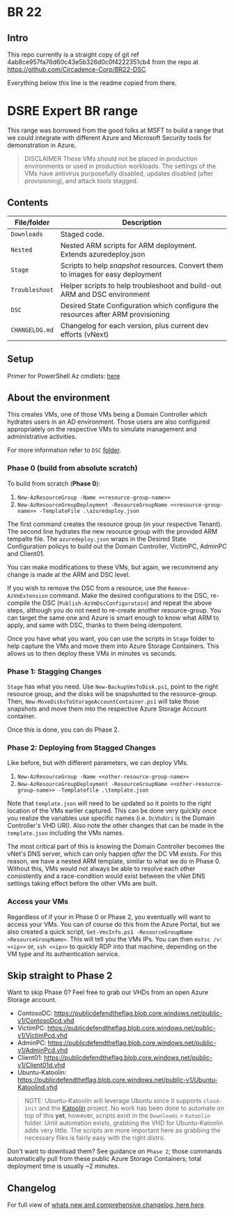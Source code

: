 # BR 22

## Intro

This repo currently is a straight copy of git ref 4ab8ce957fa76d60c43e5b326d0c0f4222351cb4 from the repo at https://github.com/Circadence-Corp/BR22-DSC

Everything below this line is the readme copied from there.

# DSRE Expert BR range

This range was borrowed from the good folks at MSFT to build a range that we could integrate with different Azure and Microsoft Security tools for demonstration in Azure.

> DISCLAIMER
> These VMs should not be placed in production environments or used in production workloads. The settings of the VMs have antivirus purposefully disabled, updates disabled (after provisioning), and attack tools stagged.

## Contents

| File/folder       | Description                                                                       |
|-------------------|-----------------------------------------------------------------------------------|
| `Downloads`       | Staged code.                                                                      |
| `Nested`          | Nested ARM scripts for ARM deployment. Extends azuredeploy.json                   |
| `Stage`           | Scripts to help *snapshot* resources. Convert them to images for easy deployment  |
| `Troubleshoot`    | Helper scripts to help troubleshoot and build-out ARM and DSC environment         |
| `DSC`             | Desired State Configuration which configure the resources after ARM provisioning  |
| `CHANGELOG.md`    | Changelog for each version, plus current dev efforts (vNext)                      |

## Setup

Primer for PowerShell Az cmdlets: [here](https://docs.microsoft.com/en-us/powershell/azure/get-started-azureps?view=azps-2.6.0)

## About the environment

This creates VMs, one of those VMs being a Domain Controller which hydrates users in an AD environment.  Those users are also configured appropriately on the respective VMs to simulate management and administrative activities.

For more information refer to ```DSC``` [folder](https://github.com/Circadence-Corp/BR22-DSC/blob/master/CHANGELOG.md).

### Phase 0 (build from absolute scratch)
To build from scratch (**Phase 0**):

1. ```New-AzResourceGroup -Name <<resource-group-name>>```
2. ```New-AzResourceGroupDeployment -ResourceGroupName <<resource-group-name>> -TemplateFile .\azuredeploy.json```

The first command creates the resource group (in your respective Tenant).  The second line hydrates the new resource group with the provided ARM tempalte file.  The ```azuredeploy.json``` wraps in the Desired State Configuration policys to build out the Domain Controller, VictimPC, AdminPC and Client01.

You can make modifications to these VMs, but again, we recommend any change is made at the ARM and DSC level.

If you wish to remove the DSC from a resource, use the ```Remove-AzVmExtension``` command. Make the desired configurations to the DSC, re-compile the DSC (```Publish-AzVmDscConfiguratoin```) and repeat the above steps, although you do not need to re-create another resource-group.  You can target the same one and Azure is smart enough to know what ARM to apply, and same with DSC, thanks to them being idempotent.

Once you have what you want, you can use the scripts in ```Stage``` folder to help capture the VMs and move them into Azure Storage Containers.  This allows us to then deploy these VMs in minutes vs seconds.

### Phase 1: Stagging Changes

```Stage``` has what you need.  Use ```New-BackupVmsToDisk.ps1```, point to the right resource group, and the disks will be snapshotted to the resource-group.  Then, ```New-MoveDisksToStorageAccountContainer.ps1``` will take those snapshots and move them into the respective Azure Storage Account container.

Once this is done, you can do Phase 2.

### Phase 2: Deploying from Stagged Changes

Like before, but with different parameters, we can deploy VMs.

1. ```New-AzResourceGroup -Name <<other-resource-group-name>>```
2. ```New-AzResourceGroupDeployment -ResourceGroupName <<other-resource-group-name>> -Templatefile .\template.json```

Note that ```template.json``` will need to be updated so it points to the right location of the VMs earlier captured.  This can be done very quickly once you realize the variables use specific names (i.e. ```DcVhdUri``` is the Domain Controller's VHD URI).  Also note the other changes that can be made in the ```template.json``` including the VMs names.

The most critical part of this is knowing the Domain Controller becomes the vNet's DNS server, which can only happen *after* the DC VM exists.  For this reason, we have a nested ARM template, similar to what we do in Phase 0.  Without this, VMs would not always be able to resolve each other consistently and a race-condition would exist between the vNet DNS settings taking effect before the other VMs are built.

### Access your VMs

Regardless of if your in Phase 0 or Phase 2, you eventually will want to access your VMs.  You can of course do this from the Azure Portal, but we also created a quick script, ```Get-VmsInfo.ps1 -ResourceGroupName <ResourceGroupName>```.  This will tell you the VMs IPs.  You can then ```mstsc /v:<<ip>>``` or, ```ssh <<ip>>``` to quickly RDP into that machine, depending on the VM type and its authentication service.

## Skip straight to Phase 2

Want to skip Phase 0?  Feel free to grab our VHDs from an open Azure Storage account.

* ContosoDC: https://publicdefendtheflag.blob.core.windows.net/public-v1/ContosoDcd.vhd
* VictimPC: https://publicdefendtheflag.blob.core.windows.net/public-v1/VictimPcd.vhd
* AdminPC: https://publicdefendtheflag.blob.core.windows.net/public-v1/AdminPcd.vhd
* Client01: https://publicdefendtheflag.blob.core.windows.net/public-v1/Client01d.vhd
* Ubuntu-Katoolin: https://publicdefendtheflag.blob.core.windows.net/public-v1/Ubuntu-Katoolind.vhd

> NOTE:
> Ubuntu-Katoolin will leverage Ubuntu since it supports ```cloud-init``` and the [Katoolin](https://github.com/LionSec/katoolin) project.  No work has been done to automate on top of this **yet**, however, scripts exist in the ```Downloads``` > ```Katoolin``` folder.  Until automation exists, grabbing the VHD for Ubuntu-Katoolin adds very little.  The scripts are more important here as grabbing the necessary files is fairly easy with the right distro.

Don't want to download them?  See guidance on ```Phase 2```; those commands automatically pull from these public Azure Storage Containers; total deployment time is usually ~2 minutes.

## Changelog
For full view of [whats new and comprehensive changelog, here here](https://github.com/Circadence-Corp/BR22-DSC/blob/master/CHANGELOG.md).
